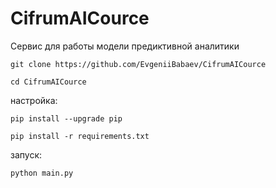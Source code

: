 # CifrumAICource
Сервис для работы модели предиктивной аналитики

```git clone https://github.com/EvgeniiBabaev/CifrumAICource```

```cd CifrumAICource```

настройка:

```pip install --upgrade pip```

```pip install -r requirements.txt```

запуск:

```python main.py```
